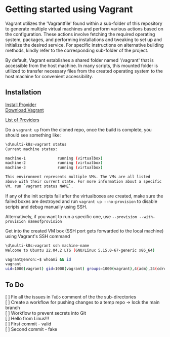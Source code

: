 #  Getting started using Vagrant 

Vagrant utilizes the 'Vagrantfile' found within a sub-folder of this repository to generate multiple virtual machines and perform various actions based on the configuration. These actions involve fetching the required operating system, packages, and performing installations and tweaking to set up and initialize the desired service. For specific instructions on alternative building methods, kindly refer to the corresponding sub-folder of the project.

By default, Vagrant establishes a shared folder named '/vagrant' that is accessible from the host machine. In many scripts, this mounted folder is utilized to transfer necessary files from the created operating system to the host machine for convenient accessibility.

## Installation

[Install Provider](https://www.virtualbox.org/wiki/Downloads) <br>
[Download Vagrant](https://developer.hashicorp.com/vagrant/downloads) <br>

[List of Providers](https://developer.hashicorp.com/vagrant/docs/providers)

Do a `vagrant up` from the cloned repo, once the build is complete, you should see something like:

```bash
\d\multi-k8s>vagrant status
Current machine states:

machine-1              running (virtualbox)
machine-2              running (virtualbox)
machine-3              running (virtualbox)

This environment represents multiple VMs. The VMs are all listed
above with their current state. For more information about a specific
VM, run `vagrant status NAME`.
```

If any of the init scripts fail after the virtualboxes are created, make sure the failed boxes are destroyed and run `vagrant up --no-provision` to disable scripts and debug manually using SSH.

Alternatively, if you want to run a specific one, use `--provision --with-provision nameofprovision`

Get into the created VM box (SSH port gets forwarded to the local machine) using Vagrant's SSH command

```bash
\d\multi-k8s>vagrant ssh machine-name
Welcome to Ubuntu 22.04.2 LTS (GNU/Linux 5.15.0-67-generic x86_64)

vagrant@enron:~$ whoami && id
vagrant
uid=1000(vagrant) gid=1000(vagrant) groups=1000(vagrant),4(adm),24(cdrom),27(sudo),30(dip),46(plugdev),110(lxd)
```

## To Do
[ ] Fix all the issues in `ToDo` comment of the the sub-directories <br>
[ ] Create a workflow for pushing changes to a temp repo -> lock the main branch <br>
[ ] Workflow to prevent secrets into Git <br>
[ ] Hello from Linus!!! <br>
[ ] First commit - valid <br>
[ ] Second commit - fake <br>
